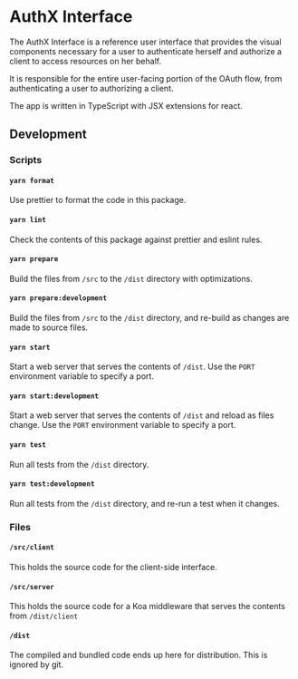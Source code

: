 # AuthX Interface

The AuthX Interface is a reference user interface that provides the visual components necessary for a user to authenticate herself and authorize a client to access resources on her behalf.

It is responsible for the entire user-facing portion of the OAuth flow, from authenticating a user to authorizing a client.

The app is written in TypeScript with JSX extensions for react.

## Development

### Scripts

#### `yarn format`

Use prettier to format the code in this package.

#### `yarn lint`

Check the contents of this package against prettier and eslint rules.

#### `yarn prepare`

Build the files from `/src` to the `/dist` directory with optimizations.

#### `yarn prepare:development`

Build the files from `/src` to the `/dist` directory, and re-build as changes are made to source files.

#### `yarn start`

Start a web server that serves the contents of `/dist`. Use the `PORT` environment variable to specify a port.

#### `yarn start:development`

Start a web server that serves the contents of `/dist` and reload as files change. Use the `PORT` environment variable to specify a port.

#### `yarn test`

Run all tests from the `/dist` directory.

#### `yarn test:development`

Run all tests from the `/dist` directory, and re-run a test when it changes.

### Files

#### `/src/client`

This holds the source code for the client-side interface.

#### `/src/server`

This holds the source code for a Koa middleware that serves the contents from `/dist/client`

#### `/dist`

The compiled and bundled code ends up here for distribution. This is ignored by git.
